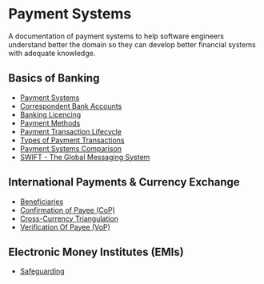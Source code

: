 # Payment Systems

A documentation of payment systems to help software engineers understand
better the domain so they can develop better financial systems with adequate
knowledge.

## Basics of Banking
- [Payment Systems](docs/bascis-of-banking/PAYMENT_SYSTEMS.md)
- [Correspondent Bank Accounts](docs/bascis-of-banking/CORRESPONDENT_BANK_ACCOUNTS.md)
- [Banking Licencing](docs/bascis-of-banking/BANKING_LICENCING.md)
- [Payment Methods](docs/bascis-of-banking/PAYMENT_METHODS.md)
- [Payment Transaction Lifecycle](docs/bascis-of-banking/PAYMENT_TRANSACTION_LIFECYCLE.md)
- [Types of Payment Transactions](docs/bascis-of-banking/TYPES_OF_PAYMENT_TRANSACTIONS.md)
- [Payment Systems Comparison](docs/bascis-of-banking/PAYMENT_SYSTEMS_COMPARISON.md)
- [SWIFT - The Global Messaging System](docs/bascis-of-banking/SWIFT_THE_GLOBAL_MESSAGING_SYSTEM.md)

## International Payments & Currency Exchange
- [Beneficiaries](docs/international-payments-and-currency-exchange/BENEFICIARIES.md)
- [Confirmation of Payee (CoP)](docs/international-payments-and-currency-exchange/CONFIRMATION_OF_PAYEE.md)
- [Cross-Currency Triangulation](docs/international-payments-and-currency-exchange/CROSS_CURRENCY_TRIANGULATION.md)
- [Verification Of Payee (VoP)](docs/international-payments-and-currency-exchange/VERIFICATION_OF_PAYEE.md)

## Electronic Money Institutes (EMIs)

- [Safeguarding](docs/electronic-money-institutes/SAFEGUARDING.md)

